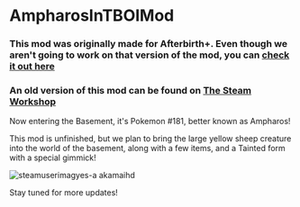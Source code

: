 # AmpharosInTBOIMod

### This mod was originally made for Afterbirth+. Even though we aren't going to work on that version of the mod, you can [check it out here](https://steamcommunity.com/sharedfiles/filedetails/?id=2103830939)

### An old version of this mod can be found on [The Steam Workshop](https://steamcommunity.com/sharedfiles/filedetails/?id=2488475788)

Now entering the Basement, it's Pokemon #181, better known as Ampharos!

This mod is unfinished, but we plan to bring the large yellow sheep creature into the world of the basement, along with a few items, and a Tainted form with a special gimmick!

![steamuserimagyes-a akamaihd](https://user-images.githubusercontent.com/69019423/230531386-4e283cda-de88-4ef6-bcc1-834a91e52943.jpg)

Stay tuned for more updates!
